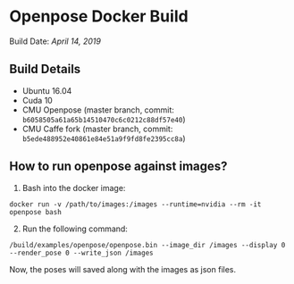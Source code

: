 # Openpose Docker Build

Build Date: *April 14,  2019*

## Build Details

- Ubuntu 16.04
- Cuda 10
- CMU Openpose (master branch, commit: `b6058505a61a65b14510470c6c0212c88df57e40`)
- CMU Caffe fork (master branch, commit: `b5ede488952e40861e84e51a9f9fd8fe2395cc8a`)

## How to run openpose against images?

  1. Bash into the docker image:
  ```
  docker run -v /path/to/images:/images --runtime=nvidia --rm -it  openpose bash
  ```
  2. Run the following command:
  ```
  /build/examples/openpose/openpose.bin --image_dir /images --display 0 --render_pose 0 --write_json /images
  ```

  Now, the poses will saved along with the images as json files.
